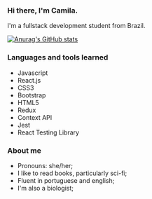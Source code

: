 ### Hi there, I'm Camila.

I'm a fullstack development student from Brazil.

[![Anurag's GitHub stats](https://github-readme-stats.vercel.app/api?username=camila-mp)](https://github.com/anuraghazra/github-readme-stats)


### Languages and tools learned

- Javascript
- React.js
- CSS3
- Bootstrap
- HTML5
- Redux
- Context API
- Jest
- React Testing Library

### About me

- Pronouns: she/her;
- I like to read books, particularly sci-fi; 
- Fluent in portuguese and english;
- I'm also a biologist;
